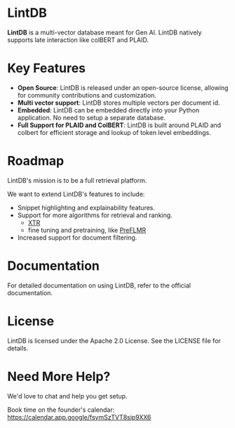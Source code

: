 LintDB
=========

**LintDB** is a multi-vector database meant for Gen AI. LintDB natively supports late interaction like colBERT and PLAID. 

# Key Features
- **Open Source**: LintDB is released under an open-source license, allowing for community contributions and customization.  
- **Multi vector support**: LintDB stores multiple vectors per document id.   
- **Embedded**: LintDB can be embedded directly into your Python application. No need to setup a separate database.  
- **Full Support for PLAID and ColBERT**: LintDB is built around PLAID and colbert
for efficient storage and lookup of token level embeddings.

# Roadmap

LintDB's mission is to be a full retrieval platform. 

We want to extend LintDB's features to include:
- Snippet highlighting and explainability features.
- Support for more algorithms for retrieval and ranking.
    - [XTR](https://arxiv.org/pdf/2304.01982.pdf)
    - fine tuning and pretraining, like [PreFLMR](https://arxiv.org/pdf/2402.08327.pdf)
- Increased support for document filtering.

# Documentation
For detailed documentation on using LintDB, refer to the official documentation.


# License
LintDB is licensed under the Apache 2.0 License. See the LICENSE file for details.

# Need More Help?
We'd love to chat and help you get setup.

Book time on the founder's calendar: https://calendar.app.google/fsymSzTVT8sip9XX6